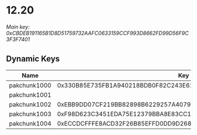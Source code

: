 # 12.20

###### *Main key: 0xCBDEB191165B1D8D51759732AAFC0633159CCF993D8662FD99D56F9C3F3F7401*

## Dynamic Keys

| Name         | Key                                                                |
|--------------|--------------------------------------------------------------------|
| pakchunk1000 | 0x330B85E735FB1A940218BDB0F82C243E61B31F7AB4E585282E8E6E76154C34F8 |
| pakchunk1001 |                                                                    |
| pakchunk1002 | 0xEBB9DD07CF219BB82898B6229257A4079AC65AB72BF1127A2BE9E8F434CFF3B3 |
| pakchunk1003 | 0xF98D623C3451EDA75E12379BBA8E83CC18879202B473864EC209AB9D8631E37C |
| pakchunk1004 | 0xECCDCFFFE8ACD32F26B85EFFD0DD9D268F7A2773FF93DF7555AB2DFE56FB5DE7 |
